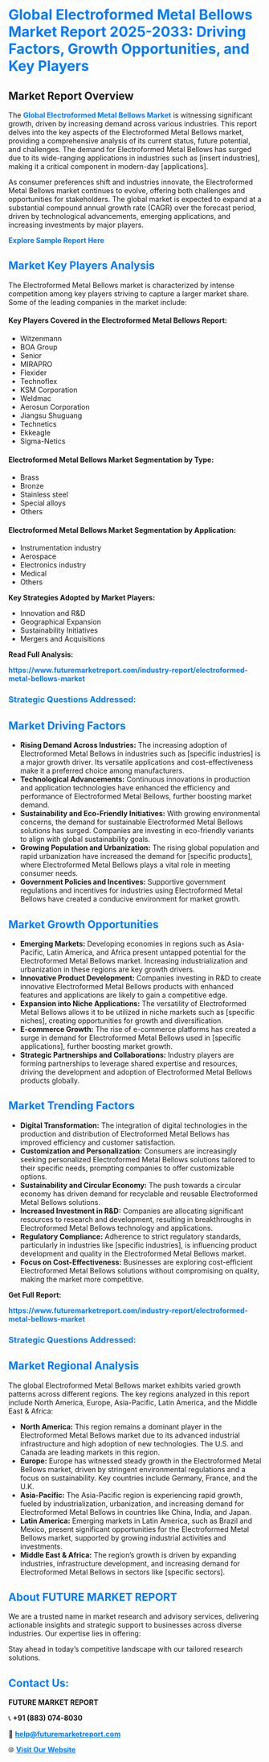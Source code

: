 <h1 style="color: #007BFF;">Global Electroformed Metal Bellows Market Report 2025-2033: Driving Factors, Growth Opportunities, and Key Players</h1>

<section id="overview">
<h2>Market Report Overview</h2>
<p>The <a href="https://www.futuremarketreport.com/industry-report/electroformed-metal-bellows-market" style="color: #007BFF; text-decoration: none;"><strong>Global Electroformed Metal Bellows Market</strong></a> is witnessing significant growth, driven by increasing demand across various industries. This report delves into the key aspects of the Electroformed Metal Bellows market, providing a comprehensive analysis of its current status, future potential, and challenges. The demand for Electroformed Metal Bellows has surged due to its wide-ranging applications in industries such as [insert industries], making it a critical component in modern-day [applications].</p>
<p>As consumer preferences shift and industries innovate, the Electroformed Metal Bellows market continues to evolve, offering both challenges and opportunities for stakeholders. The global market is expected to expand at a substantial compound annual growth rate (CAGR) over the forecast period, driven by technological advancements, emerging applications, and increasing investments by major players.</p>
</section>

<section id="overview">
<p><a href="https://www.futuremarketreport.com/request-sample/reportId=37487" style="color: #007BFF; text-decoration: none;"><strong>Explore Sample Report Here</strong></a></p>
</section>

<section id="key-players">
<h2 style="color: #007BFF;">Market Key Players Analysis</h2>
<p>The Electroformed Metal Bellows market is characterized by intense competition among key players striving to capture a larger market share. Some of the leading companies in the market include:</p>
<h4>Key Players Covered in the Electroformed Metal Bellows Report:</h4>
<ul><li>Witzenmann</li><li>BOA Group</li><li>Senior</li><li>MIRAPRO</li><li>Flexider</li><li>Technoflex</li><li>KSM Corporation</li><li>Weldmac</li><li>Aerosun Corporation</li><li>Jiangsu Shuguang</li><li>Technetics</li><li>Ekkeagle</li><li>Sigma-Netics</li></ul>
<h4>Electroformed Metal Bellows Market Segmentation by Type:</h4>
<ul><li>Brass</li><li>Bronze</li><li>Stainless steel</li><li>Special alloys</li><li>Others</li></ul>

<h4>Electroformed Metal Bellows Market Segmentation by Application:</h4>
<ul><li>Instrumentation industry</li><li>Aerospace</li><li>Electronics industry</li><li>Medical</li><li>Others</li></ul>
<p><strong>Key Strategies Adopted by Market Players:</strong></p>
<ul>
<li>Innovation and R&D</li>
<li>Geographical Expansion</li>
<li>Sustainability Initiatives</li>
<li>Mergers and Acquisitions</li>
</ul>
</section>

<section>
<p><strong>Read Full Analysis: </strong></p><a href="https://www.futuremarketreport.com/industry-report/electroformed-metal-bellows-market" style="color: #007BFF; text-decoration: none;"><strong>https://www.futuremarketreport.com/industry-report/electroformed-metal-bellows-market</strong></a>
<h3 style="color: #007BFF;">Strategic Questions Addressed:</h3>
</section>

<section id="driving-factors">
<h2 style="color: #007BFF;">Market Driving Factors</h2>
<ul>
<li><strong>Rising Demand Across Industries:</strong> The increasing adoption of Electroformed Metal Bellows in industries such as [specific industries] is a major growth driver. Its versatile applications and cost-effectiveness make it a preferred choice among manufacturers.</li>
<li><strong>Technological Advancements:</strong> Continuous innovations in production and application technologies have enhanced the efficiency and performance of Electroformed Metal Bellows, further boosting market demand.</li>
<li><strong>Sustainability and Eco-Friendly Initiatives:</strong> With growing environmental concerns, the demand for sustainable Electroformed Metal Bellows solutions has surged. Companies are investing in eco-friendly variants to align with global sustainability goals.</li>
<li><strong>Growing Population and Urbanization:</strong> The rising global population and rapid urbanization have increased the demand for [specific products], where Electroformed Metal Bellows plays a vital role in meeting consumer needs.</li>
<li><strong>Government Policies and Incentives:</strong> Supportive government regulations and incentives for industries using Electroformed Metal Bellows have created a conducive environment for market growth.</li>
</ul>
</section>

<section id="growth-opportunities">
<h2 style="color: #007BFF;">Market Growth Opportunities</h2>
<ul>
<li><strong>Emerging Markets:</strong> Developing economies in regions such as Asia-Pacific, Latin America, and Africa present untapped potential for the Electroformed Metal Bellows market. Increasing industrialization and urbanization in these regions are key growth drivers.</li>
<li><strong>Innovative Product Development:</strong> Companies investing in R&D to create innovative Electroformed Metal Bellows products with enhanced features and applications are likely to gain a competitive edge.</li>
<li><strong>Expansion into Niche Applications:</strong> The versatility of Electroformed Metal Bellows allows it to be utilized in niche markets such as [specific niches], creating opportunities for growth and diversification.</li>
<li><strong>E-commerce Growth:</strong> The rise of e-commerce platforms has created a surge in demand for Electroformed Metal Bellows used in [specific applications], further boosting market growth.</li>
<li><strong>Strategic Partnerships and Collaborations:</strong> Industry players are forming partnerships to leverage shared expertise and resources, driving the development and adoption of Electroformed Metal Bellows products globally.</li>
</ul>
</section>

<section id="trending-factors">
<h2 style="color: #007BFF;">Market Trending Factors</h2>
<ul>
<li><strong>Digital Transformation:</strong> The integration of digital technologies in the production and distribution of Electroformed Metal Bellows has improved efficiency and customer satisfaction.</li>
<li><strong>Customization and Personalization:</strong> Consumers are increasingly seeking personalized Electroformed Metal Bellows solutions tailored to their specific needs, prompting companies to offer customizable options.</li>
<li><strong>Sustainability and Circular Economy:</strong> The push towards a circular economy has driven demand for recyclable and reusable Electroformed Metal Bellows solutions.</li>
<li><strong>Increased Investment in R&D:</strong> Companies are allocating significant resources to research and development, resulting in breakthroughs in Electroformed Metal Bellows technology and applications.</li>
<li><strong>Regulatory Compliance:</strong> Adherence to strict regulatory standards, particularly in industries like [specific industries], is influencing product development and quality in the Electroformed Metal Bellows market.</li>
<li><strong>Focus on Cost-Effectiveness:</strong> Businesses are exploring cost-efficient Electroformed Metal Bellows solutions without compromising on quality, making the market more competitive.</li>
</ul>
</section>

<section>
<p><strong>Get Full Report: </strong></p><a href="https://www.futuremarketreport.com/industry-report/electroformed-metal-bellows-market" style="color: #007BFF; text-decoration: none;"><strong>https://www.futuremarketreport.com/industry-report/electroformed-metal-bellows-market</strong></a>
<h3 style="color: #007BFF;">Strategic Questions Addressed:</h3>
</section>


<section id="regional-analysis">
<h2 style="color: #007BFF;">Market Regional Analysis</h2>
<p>The global Electroformed Metal Bellows market exhibits varied growth patterns across different regions. The key regions analyzed in this report include North America, Europe, Asia-Pacific, Latin America, and the Middle East & Africa:</p>
<ul>
<li><strong>North America:</strong> This region remains a dominant player in the Electroformed Metal Bellows market due to its advanced industrial infrastructure and high adoption of new technologies. The U.S. and Canada are leading markets in this region.</li>
<li><strong>Europe:</strong> Europe has witnessed steady growth in the Electroformed Metal Bellows market, driven by stringent environmental regulations and a focus on sustainability. Key countries include Germany, France, and the U.K.</li>
<li><strong>Asia-Pacific:</strong> The Asia-Pacific region is experiencing rapid growth, fueled by industrialization, urbanization, and increasing demand for Electroformed Metal Bellows in countries like China, India, and Japan.</li>
<li><strong>Latin America:</strong> Emerging markets in Latin America, such as Brazil and Mexico, present significant opportunities for the Electroformed Metal Bellows market, supported by growing industrial activities and investments.</li>
<li><strong>Middle East & Africa:</strong> The region’s growth is driven by expanding industries, infrastructure development, and increasing demand for Electroformed Metal Bellows in sectors like [specific sectors].</li>
</ul>
</section>

<footer>
<h2 style="color: #007BFF;">About FUTURE MARKET REPORT</h2>
<p>We are a trusted name in market research and advisory services, delivering actionable insights and strategic support to businesses across diverse industries. Our expertise lies in offering:</p>

<p>Stay ahead in today’s competitive landscape with our tailored research solutions.</p>

<h2 style="color: #007BFF;">Contact Us:</h2>
<p><strong>FUTURE MARKET REPORT</strong></p>
<p>📞 <strong>+91 (883) 074-8030</strong></p>
<p>📧 <strong><a href="mailto:help@futuremarketreport.com" style="color: #007BFF;">help@futuremarketreport.com</a></strong></p>
<p>🌐 <strong><a href="https://www.futuremarketreport.com/" style="color: #007BFF;">Visit Our Website</a></strong></p>
</footer>